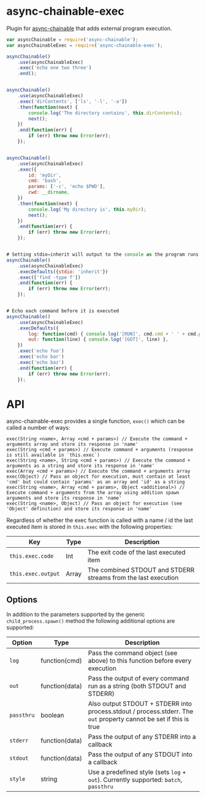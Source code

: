 async-chainable-exec
====================
Plugin for [async-chainable](https://github.com/hash-bang/async-chainable) that adds external program execution.

```javascript
var asyncChainable = require('async-chainable');
var asyncChainableExec = require('async-chainable-exec');

asyncChainable()
	.use(asyncChainableExec)
	.exec('echo one two three')
	.end();


asyncChainable()
	.use(asyncChainableExec)
	.exec('dirContents', ['ls', '-l', '-a'])
	.then(function(next) {
		console.log('The directory contains', this.dirContents);
		next();
	})
	.end(function(err) {
		if (err) throw new Error(err);
	});


asyncChainable()
	.use(asyncChainableExec)
	.exec({
		id: 'myDir',
		cmd: 'bash',
		params: ['-c', 'echo $PWD'],
		cwd: __dirname,
	})
	.then(function(next) {
		console.log('My directory is', this.myDir);
		next();
	})
	.end(function(err) {
		if (err) throw new Error(err);
	});


# Setting stdio=inherit will output to the console as the program runs
asyncChainable()
	.use(asyncChainableExec)
	.execDefaults({stdio: 'inherit'})
	.exec(['find -type f'])
	.end(function(err) {
		if (err) throw new Error(err);
	});


# Echo each command before it is executed
asyncChainable()
	.use(asyncChainableExec)
	.execDefaults({
		log: function(cmd) { console.log('[RUN]', cmd.cmd + ' ' + cmd.params.join(' ')) },
		out: function(line) { console.log('[GOT]', line) },
	})
	.exec('echo foo')
	.exec('echo bar')
	.exec('echo baz')
	.end(function(err) {
		if (err) throw new Error(err);
	});
```


API
===
async-chainable-exec provides a single function, `exec()` which can be called a number of ways:

	exec(String <name>, Array <cmd + params>) // Execute the command + arguments array and store its response in 'name'
	exec(String <cmd + params>) // Execute command + arguments (response is still available in `this.exec`)
	exec(String <name>, String <cmd + params>) // Execute the command + arguments as a string and store its response in 'name'
	exec(Array <cmd + params>) // Execute the command + arguments array
	exec(Object) // Pass an object for execution, must contain at least 'cmd' but could contain 'params' as an array and 'id' as a string
	exec(String <name>, Array <cmd + params>, Object <additional>) // Execute command + arguments from the array using addition spawn arguments and store its response in 'name'
	exec(String <name>, Object) // Pass an object for execution (see 'Object' definition) and store its response in 'name'

Regardless of whether the exec function is called with a name / id the last executed item is stored in `this.exec` with the following properties:

| Key                                  | Type           |  Description                                                             |
|--------------------------------------|----------------|--------------------------------------------------------------------------|
| `this.exec.code`                     | Int            | The exit code of the last executed item                                  |
| `this.exec.output`                   | Array          | The combined STDOUT and STDERR streams from the last execution           |


Options
-------
In addition to the parameters supported by the generic `child_process.spawn()` method the following additional options are supported:

| Option                      | Type            | Description                                                                      |
|-----------------------------|-----------------|----------------------------------------------------------------------------------|
| `log`                       | function(cmd)   | Pass the command object (see above) to this function before every execution      |
| `out`                       | function(data)  | Pass the output of every command run as a string (both STDOUT and STDERR)        |
| `passthru`                  | boolean         | Also output STDOUT + STDERR into process.stdout / process.stderr. The `out` property cannot be set if this is true |
| `stderr`                    | function(data)  | Pass the output of any STDERR into a callback                                    |
| `stdout`                    | function(data)  | Pass the output of any STDOUT into a callback                                    |
| `style`                     | string          | Use a predefined style (sets `log` + `out`). Currently supported: `batch`, `passthru` |
